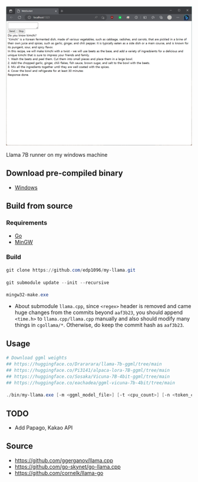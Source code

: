 ![image description](doc/screenshot.png)

Llama 7B runner on my windows machine


## Download pre-compiled binary
* [Windows](https://github.com/edp1096/my-llama/releases/download/v0.0.2/my-llama.exe)


## Build from source

### Requirements
* [Go](https://golang.org/dl)
* [MinGW](https://github.com/brechtsanders/winlibs_mingw)

### Build
```powershell
git clone https://github.com/edp1096/my-llama.git

git submodule update --init --recursive

mingw32-make.exe
```
* About submodule `llama.cpp`, since `<regex>` header is removed and came huge changes from the commits beyond `aaf3b23`, you should append `<time.h>` to `llama.cpp/llama.cpp` manually and also should modify many things in `cgollama/*`. Otherwise, do keep the commit hash as `aaf3b23`.


## Usage
```powershell
# Download ggml weights
## https://huggingface.co/Drararara/llama-7b-ggml/tree/main
## https://huggingface.co/Pi3141/alpaca-lora-7B-ggml/tree/main
## https://huggingface.co/Sosaka/Vicuna-7B-4bit-ggml/tree/main
## https://huggingface.co/eachadea/ggml-vicuna-7b-4bit/tree/main

./bin/my-llama.exe [-m <ggml_model_file>] [-t <cpu_count>] [-n <token_count>]
```


## TODO
* Add Papago, Kakao API


## Source
* https://github.com/ggerganov/llama.cpp
* https://github.com/go-skynet/go-llama.cpp
* https://github.com/cornelk/llama-go
